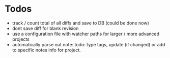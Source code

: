 # Todos

- track / count total of all diffs and save to DB (could be done now)
- dont save diff for blank revision
- use a configuration file with watcher paths for larger / more advanced projects
- automatically parse out note: todo: type tags, update (if changed) or add to specific notes info for project.
